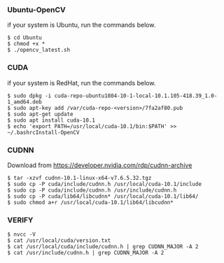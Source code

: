 ### Ubuntu-OpenCV
if your system is Ubuntu, run the commands below.
```
$ cd Ubuntu
$ chmod +x * 
$ ./opencv_latest.sh
```


### CUDA
if your system is RedHat, run the commands below.
```
$ sudo dpkg -i cuda-repo-ubuntu1804-10-1-local-10.1.105-418.39_1.0-1_amd64.deb
$ sudo apt-key add /var/cuda-repo-<version>/7fa2af80.pub
$ sudo apt-get update
$ sudo apt install cuda-10.1
$ echo 'export PATH=/usr/local/cuda-10.1/bin:$PATH' >> ~/.bashrcInstall-OpenCV
```


### CUDNN
Download from https://developer.nvidia.com/rdp/cudnn-archive
```
$ tar -xzvf cudnn-10.1-linux-x64-v7.6.5.32.tgz
$ sudo cp -P cuda/include/cudnn.h /usr/local/cuda-10.1/include
$ sudo cp -P cuda/include/cudnn.h /usr/include/cudnn.h
$ sudo cp -P cuda/lib64/libcudnn* /usr/local/cuda-10.1/lib64/
$ sudo chmod a+r /usr/local/cuda-10.1/lib64/libcudnn*
```


### VERIFY
```
$ nvcc -V
$ cat /usr/local/cuda/version.txt
$ cat /usr/local/cuda/include/cudnn.h | grep CUDNN_MAJOR -A 2
$ cat /usr/include/cudnn.h | grep CUDNN_MAJOR -A 2
```

